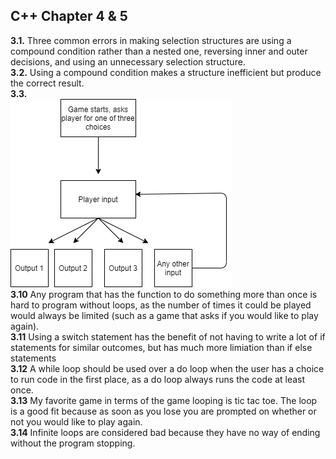 ## C++ Chapter 4 & 5
<b>3.1.</b> Three common errors in making selection structures are using a compound condition rather than a nested one, reversing inner and outer decisions, and using an unnecessary selection structure.</br>
<b>3.2.</b> Using a compound condition makes a structure inefficient but produce the correct result. </br>
<b>3.3.</b> </br><img src="DoorFlowchart.png"> </br>
<b>3.10</b> Any program that has the function to do something more than once is hard to program without loops, as the number of times it could be played would always be limited (such as a game that asks if you would like to play again).</br>
<b>3.11</b> Using a switch statement has the benefit of not having to write a lot of if statements for similar outcomes, but has much more limiation than if else statements </br>
<b>3.12</b> A while loop should be used over a do loop when the user has a choice to run code in the first place, as a do loop always runs the code at least once. </br>
<b>3.13</b> My favorite game in terms of the game looping is tic tac toe. The loop is a good fit because as soon as you lose you are prompted on whether or not you would like to play again.</br>
<b>3.14</b> Infinite loops are considered bad because they have no way of ending without the program stopping.</br>
